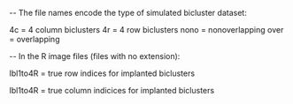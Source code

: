 -- The file names encode the type of simulated bicluster dataset:

4c = 4 column biclusters
4r = 4 row biclusters
nono = nonoverlapping
over = overlapping


-- In the R image files (files with no extension):

Ibl1to4R = true row indices for implanted biclusters

Ibl1to4R = true column indicices for implanted biclusters

